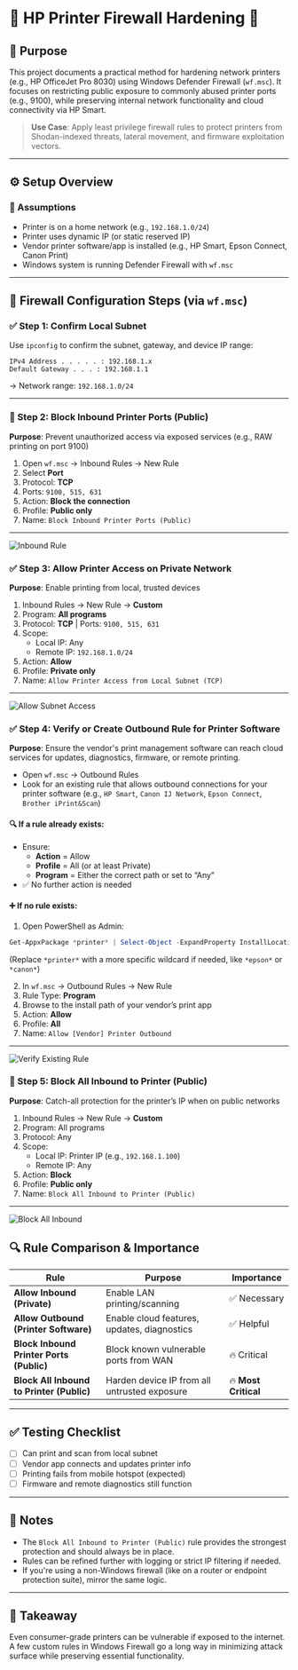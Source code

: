 # 🔐 HP Printer Firewall Hardening 🔐
## 🧭 Purpose
This project documents a practical method for hardening network printers (e.g., HP OfficeJet Pro 8030) using Windows Defender Firewall (`wf.msc`). It focuses on restricting public exposure to commonly abused printer ports (e.g., 9100), while preserving internal network functionality and cloud connectivity via HP Smart.

> **Use Case**: Apply least privilege firewall rules to protect printers from Shodan-indexed threats, lateral movement, and firmware exploitation vectors.

---

## ⚙️ Setup Overview

### 🧩 Assumptions
- Printer is on a home network (e.g., `192.168.1.0/24`)
- Printer uses dynamic IP (or static reserved IP)
- Vendor printer software/app is installed (e.g., HP Smart, Epson Connect, Canon Print)
- Windows system is running Defender Firewall with `wf.msc`

---

## 🔧 Firewall Configuration Steps (via `wf.msc`)

### ✅ Step 1: Confirm Local Subnet
Use `ipconfig` to confirm the subnet, gateway, and device IP range:
```
IPv4 Address . . . . . : 192.168.1.x
Default Gateway . . . : 192.168.1.1
```
→ Network range: `192.168.1.0/24`

---

### 🚫 Step 2: Block Inbound Printer Ports (Public)

**Purpose**: Prevent unauthorized access via exposed services (e.g., RAW printing on port 9100)

1. Open `wf.msc` → Inbound Rules → New Rule
2. Select **Port**
3. Protocol: **TCP**
4. Ports: `9100, 515, 631`
5. Action: **Block the connection**
6. Profile: **Public only**
7. Name: `Block Inbound Printer Ports (Public)`

---

![Inbound Rule](images/allowfw1.png)

### ✅ Step 3: Allow Printer Access on Private Network

**Purpose**: Enable printing from local, trusted devices

1. Inbound Rules → New Rule → **Custom**
2. Program: **All programs**
3. Protocol: **TCP** | Ports: `9100, 515, 631`
4. Scope:
   - Local IP: Any
   - Remote IP: `192.168.1.0/24`
5. Action: **Allow**
6. Profile: **Private only**
7. Name: `Allow Printer Access from Local Subnet (TCP)`

---

![Allow Subnet Access](images/allowsubnet2.png)

### ✅ Step 4: Verify or Create Outbound Rule for Printer Software

**Purpose**: Ensure the vendor's print management software can reach cloud services for updates, diagnostics, firmware, or remote printing.

- Open `wf.msc` → Outbound Rules
- Look for an existing rule that allows outbound connections for your printer software (e.g., `HP Smart`, `Canon IJ Network`, `Epson Connect`, `Brother iPrint&Scan`)

#### 🔍 If a rule **already exists**:
- Ensure:
  - **Action** = Allow
  - **Profile** = All (or at least Private)
  - **Program** = Either the correct path or set to “Any”
- ✅ No further action is needed

#### ➕ If no rule exists:
1. Open PowerShell as Admin:
```powershell
Get-AppxPackage *printer* | Select-Object -ExpandProperty InstallLocation
```
(Replace `*printer*` with a more specific wildcard if needed, like `*epson*` or `*canon*`)

2. In `wf.msc` → Outbound Rules → New Rule
3. Rule Type: **Program**
4. Browse to the install path of your vendor’s print app
5. Action: **Allow**
6. Profile: **All**
7. Name: `Allow [Vendor] Printer Outbound`

---

![Verify Existing Rule](images/HPexisting.png)

### 🔐 Step 5: Block All Inbound to Printer (Public)

**Purpose**: Catch-all protection for the printer’s IP when on public networks

1. Inbound Rules → New Rule → **Custom**
2. Program: All programs
3. Protocol: Any
4. Scope:
   - Local IP: Printer IP (e.g., `192.168.1.100`)
   - Remote IP: Any
5. Action: **Block**
6. Profile: **Public only**
7. Name: `Block All Inbound to Printer (Public)`

---

![Block All Inbound](images/blockallfw3.png)

## 🔍 Rule Comparison & Importance

| Rule                                   | Purpose                                           | Importance     |
|----------------------------------------|---------------------------------------------------|----------------|
| **Allow Inbound (Private)**            | Enable LAN printing/scanning                      | ✅ Necessary    |
| **Allow Outbound (Printer Software)**  | Enable cloud features, updates, diagnostics       | ✅ Helpful      |
| **Block Inbound Printer Ports (Public)**| Block known vulnerable ports from WAN            | 🔥 Critical     |
| **Block All Inbound to Printer (Public)** | Harden device IP from all untrusted exposure    | 🔥 **Most Critical** |

---

## ✅ Testing Checklist

- [ ] Can print and scan from local subnet
- [ ] Vendor app connects and updates printer info
- [ ] Printing fails from mobile hotspot (expected)
- [ ] Firmware and remote diagnostics still function

---

## 📎 Notes

- The `Block All Inbound to Printer (Public)` rule provides the strongest protection and should always be in place.
- Rules can be refined further with logging or strict IP filtering if needed.
- If you're using a non-Windows firewall (like on a router or endpoint protection suite), mirror the same logic.

---

## 🧠 Takeaway

Even consumer-grade printers can be vulnerable if exposed to the internet. A few custom rules in Windows Firewall go a long way in minimizing attack surface while preserving essential functionality.

